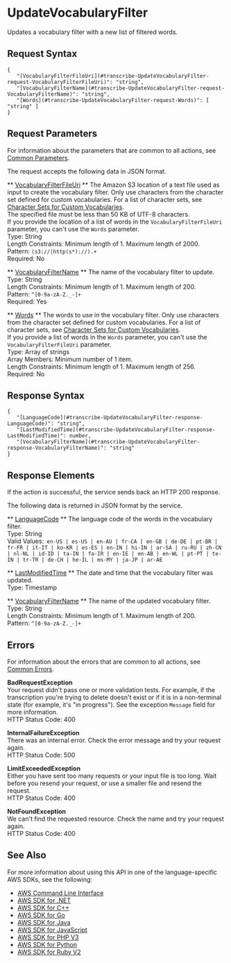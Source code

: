 # UpdateVocabularyFilter<a name="API_UpdateVocabularyFilter"></a>

Updates a vocabulary filter with a new list of filtered words\.

## Request Syntax<a name="API_UpdateVocabularyFilter_RequestSyntax"></a>

```
{
   "[VocabularyFilterFileUri](#transcribe-UpdateVocabularyFilter-request-VocabularyFilterFileUri)": "string",
   "[VocabularyFilterName](#transcribe-UpdateVocabularyFilter-request-VocabularyFilterName)": "string",
   "[Words](#transcribe-UpdateVocabularyFilter-request-Words)": [ "string" ]
}
```

## Request Parameters<a name="API_UpdateVocabularyFilter_RequestParameters"></a>

For information about the parameters that are common to all actions, see [Common Parameters](CommonParameters.md)\.

The request accepts the following data in JSON format\.

 ** [VocabularyFilterFileUri](#API_UpdateVocabularyFilter_RequestSyntax) **   <a name="transcribe-UpdateVocabularyFilter-request-VocabularyFilterFileUri"></a>
The Amazon S3 location of a text file used as input to create the vocabulary filter\. Only use characters from the character set defined for custom vocabularies\. For a list of character sets, see [Character Sets for Custom Vocabularies](https://docs.aws.amazon.com/transcribe/latest/dg/how-vocabulary.html#charsets)\.  
The specified file must be less than 50 KB of UTF\-8 characters\.  
If you provide the location of a list of words in the `VocabularyFilterFileUri` parameter, you can't use the `Words` parameter\.  
Type: String  
Length Constraints: Minimum length of 1\. Maximum length of 2000\.  
Pattern: `(s3://|http(s*)://).+`   
Required: No

 ** [VocabularyFilterName](#API_UpdateVocabularyFilter_RequestSyntax) **   <a name="transcribe-UpdateVocabularyFilter-request-VocabularyFilterName"></a>
The name of the vocabulary filter to update\.  
Type: String  
Length Constraints: Minimum length of 1\. Maximum length of 200\.  
Pattern: `^[0-9a-zA-Z._-]+`   
Required: Yes

 ** [Words](#API_UpdateVocabularyFilter_RequestSyntax) **   <a name="transcribe-UpdateVocabularyFilter-request-Words"></a>
The words to use in the vocabulary filter\. Only use characters from the character set defined for custom vocabularies\. For a list of character sets, see [Character Sets for Custom Vocabularies](https://docs.aws.amazon.com/transcribe/latest/dg/how-vocabulary.html#charsets)\.  
If you provide a list of words in the `Words` parameter, you can't use the `VocabularyFilterFileUri` parameter\.  
Type: Array of strings  
Array Members: Minimum number of 1 item\.  
Length Constraints: Minimum length of 1\. Maximum length of 256\.  
Required: No

## Response Syntax<a name="API_UpdateVocabularyFilter_ResponseSyntax"></a>

```
{
   "[LanguageCode](#transcribe-UpdateVocabularyFilter-response-LanguageCode)": "string",
   "[LastModifiedTime](#transcribe-UpdateVocabularyFilter-response-LastModifiedTime)": number,
   "[VocabularyFilterName](#transcribe-UpdateVocabularyFilter-response-VocabularyFilterName)": "string"
}
```

## Response Elements<a name="API_UpdateVocabularyFilter_ResponseElements"></a>

If the action is successful, the service sends back an HTTP 200 response\.

The following data is returned in JSON format by the service\.

 ** [LanguageCode](#API_UpdateVocabularyFilter_ResponseSyntax) **   <a name="transcribe-UpdateVocabularyFilter-response-LanguageCode"></a>
The language code of the words in the vocabulary filter\.  
Type: String  
Valid Values:` en-US | es-US | en-AU | fr-CA | en-GB | de-DE | pt-BR | fr-FR | it-IT | ko-KR | es-ES | en-IN | hi-IN | ar-SA | ru-RU | zh-CN | nl-NL | id-ID | ta-IN | fa-IR | en-IE | en-AB | en-WL | pt-PT | te-IN | tr-TR | de-CH | he-IL | ms-MY | ja-JP | ar-AE` 

 ** [LastModifiedTime](#API_UpdateVocabularyFilter_ResponseSyntax) **   <a name="transcribe-UpdateVocabularyFilter-response-LastModifiedTime"></a>
The date and time that the vocabulary filter was updated\.  
Type: Timestamp

 ** [VocabularyFilterName](#API_UpdateVocabularyFilter_ResponseSyntax) **   <a name="transcribe-UpdateVocabularyFilter-response-VocabularyFilterName"></a>
The name of the updated vocabulary filter\.  
Type: String  
Length Constraints: Minimum length of 1\. Maximum length of 200\.  
Pattern: `^[0-9a-zA-Z._-]+` 

## Errors<a name="API_UpdateVocabularyFilter_Errors"></a>

For information about the errors that are common to all actions, see [Common Errors](CommonErrors.md)\.

 **BadRequestException**   
Your request didn't pass one or more validation tests\. For example, if the transcription you're trying to delete doesn't exist or if it is in a non\-terminal state \(for example, it's "in progress"\)\. See the exception `Message` field for more information\.  
HTTP Status Code: 400

 **InternalFailureException**   
There was an internal error\. Check the error message and try your request again\.  
HTTP Status Code: 500

 **LimitExceededException**   
Either you have sent too many requests or your input file is too long\. Wait before you resend your request, or use a smaller file and resend the request\.  
HTTP Status Code: 400

 **NotFoundException**   
We can't find the requested resource\. Check the name and try your request again\.  
HTTP Status Code: 400

## See Also<a name="API_UpdateVocabularyFilter_SeeAlso"></a>

For more information about using this API in one of the language\-specific AWS SDKs, see the following:
+  [AWS Command Line Interface](https://docs.aws.amazon.com/goto/aws-cli/transcribe-2017-10-26/UpdateVocabularyFilter) 
+  [AWS SDK for \.NET](https://docs.aws.amazon.com/goto/DotNetSDKV3/transcribe-2017-10-26/UpdateVocabularyFilter) 
+  [AWS SDK for C\+\+](https://docs.aws.amazon.com/goto/SdkForCpp/transcribe-2017-10-26/UpdateVocabularyFilter) 
+  [AWS SDK for Go](https://docs.aws.amazon.com/goto/SdkForGoV1/transcribe-2017-10-26/UpdateVocabularyFilter) 
+  [AWS SDK for Java](https://docs.aws.amazon.com/goto/SdkForJava/transcribe-2017-10-26/UpdateVocabularyFilter) 
+  [AWS SDK for JavaScript](https://docs.aws.amazon.com/goto/AWSJavaScriptSDK/transcribe-2017-10-26/UpdateVocabularyFilter) 
+  [AWS SDK for PHP V3](https://docs.aws.amazon.com/goto/SdkForPHPV3/transcribe-2017-10-26/UpdateVocabularyFilter) 
+  [AWS SDK for Python](https://docs.aws.amazon.com/goto/boto3/transcribe-2017-10-26/UpdateVocabularyFilter) 
+  [AWS SDK for Ruby V2](https://docs.aws.amazon.com/goto/SdkForRubyV2/transcribe-2017-10-26/UpdateVocabularyFilter) 